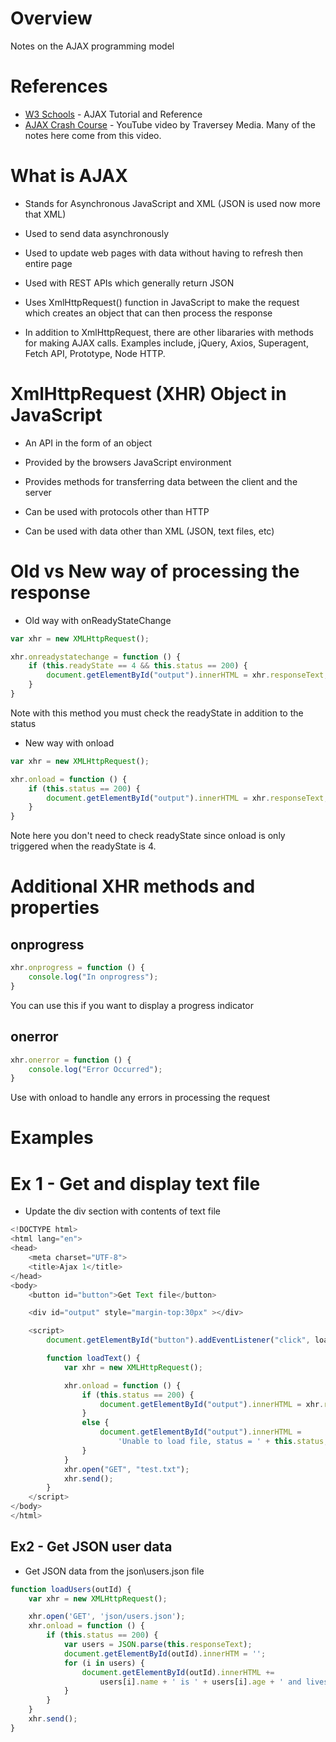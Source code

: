 # Overview

Notes on the AJAX programming model

# References

* [W3 Schools](https://www.w3schools.com/js/js_ajax_intro.as) - AJAX Tutorial and Reference
* [AJAX Crash Course](https://www.youtube.com/watch?v=82hnvUYY6QA&list=PLillGF-RfqbYeckUaD1z6nviTp31GLTH8) - YouTube video by Traversey Media.  Many of the notes here come from this video.

# What is AJAX

* Stands for Asynchronous JavaScript and XML (JSON is used now more that XML)

* Used to send data asynchronously

* Used to update web pages with data without having to refresh then entire page

* Used with REST APIs which generally return JSON

* Uses XmlHttpRequest() function in JavaScript to make the request which creates an object that can then process the response

* In addition to XmlHttpRequest, there are other libararies with methods for making AJAX calls.  Examples include, jQuery, Axios, Superagent, Fetch API, Prototype, Node HTTP.

# XmlHttpRequest (XHR) Object in JavaScript

* An API in the form of an object

* Provided by the browsers JavaScript environment

* Provides methods for transferring data between the client and the server

* Can be used with protocols other than HTTP

* Can be used with data other than XML (JSON, text files, etc)

# Old vs New way of processing the response

* Old way with onReadyStateChange

```javascript
var xhr = new XMLHttpRequest();

xhr.onreadystatechange = function () {
    if (this.readyState == 4 && this.status == 200) {
        document.getElementById("output").innerHTML = xhr.responseText;
    }
}
```

Note with this method you must check the readyState in addition to the status

* New way with onload

```javascript
var xhr = new XMLHttpRequest();

xhr.onload = function () {
    if (this.status == 200) {
        document.getElementById("output").innerHTML = xhr.responseText;
    }
}
```

Note here you don't need to check readyState since onload is only triggered when the readyState is 4.

# Additional XHR methods and properties

## onprogress

```javascript
xhr.onprogress = function () {
    console.log("In onprogress");
}
```
You can use this if you want to display a progress indicator

## onerror

```javascript
xhr.onerror = function () {
    console.log("Error Occurred");
}
```
Use with onload to handle any errors in processing the request

# Examples

# Ex 1 - Get and display text file

* Update the div section with contents of text file

```javascript
<!DOCTYPE html>
<html lang="en">
<head>
    <meta charset="UTF-8">
    <title>Ajax 1</title>
</head>
<body>
    <button id="button">Get Text file</button>

    <div id="output" style="margin-top:30px" ></div>

    <script>
        document.getElementById("button").addEventListener("click", loadText);

        function loadText() {
            var xhr = new XMLHttpRequest();

            xhr.onload = function () {
                if (this.status == 200) {
                    document.getElementById("output").innerHTML = xhr.responseText;
                }
                else {
                    document.getElementById("output").innerHTML =
                        'Unable to load file, status = ' + this.status;
                }
            }
            xhr.open("GET", "test.txt");
            xhr.send();
        }
    </script>
</body>
</html>
```

## Ex2 - Get JSON user data

* Get JSON data from the json\users.json file

```javascript
function loadUsers(outId) {
    var xhr = new XMLHttpRequest();

    xhr.open('GET', 'json/users.json');
    xhr.onload = function () {
        if (this.status == 200) {
            var users = JSON.parse(this.responseText);
            document.getElementById(outId).innerHTM = '';
            for (i in users) {
                document.getElementById(outId).innerHTML +=
                    users[i].name + ' is ' + users[i].age + ' and lives in ' + users[i].city + '<br>';
            }
        }
    }
    xhr.send();
}
```
